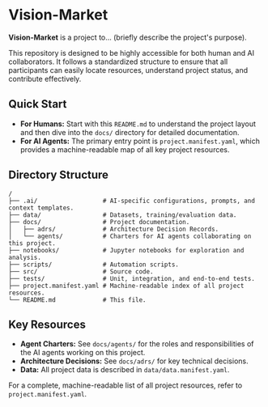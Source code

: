 # Vision-Market

**Vision-Market** is a project to... (briefly describe the project's purpose).

This repository is designed to be highly accessible for both human and AI collaborators. It follows a standardized structure to ensure that all participants can easily locate resources, understand project status, and contribute effectively.

## Quick Start

- **For Humans:** Start with this `README.md` to understand the project layout and then dive into the `docs/` directory for detailed documentation.
- **For AI Agents:** The primary entry point is `project.manifest.yaml`, which provides a machine-readable map of all key project resources.

## Directory Structure

```
/
├── .ai/                  # AI-specific configurations, prompts, and context templates.
├── data/                 # Datasets, training/evaluation data.
├── docs/                 # Project documentation.
│   ├── adrs/             # Architecture Decision Records.
│   └── agents/           # Charters for AI agents collaborating on this project.
├── notebooks/            # Jupyter notebooks for exploration and analysis.
├── scripts/              # Automation scripts.
├── src/                  # Source code.
├── tests/                # Unit, integration, and end-to-end tests.
├── project.manifest.yaml # Machine-readable index of all project resources.
└── README.md             # This file.
```

## Key Resources

- **Agent Charters:** See `docs/agents/` for the roles and responsibilities of the AI agents working on this project.
- **Architecture Decisions:** See `docs/adrs/` for key technical decisions.
- **Data:** All project data is described in `data/data.manifest.yaml`.

For a complete, machine-readable list of all project resources, refer to `project.manifest.yaml`.
